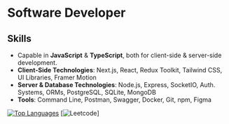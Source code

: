 # Software Developer

## Skills
- Capable in **JavaScript** & **TypeScript**, both for client-side & server-side development.
- **Client-Side Technologies**: Next.js, React, Redux Toolkit, Tailwind CSS, UI Libraries, Framer Motion
- **Server & Database Technologies**: Node.js, Express, SocketIO, Auth. Systems, ORMs, PostgreSQL, SQLite, MongoDB
- **Tools**: Command Line, Postman, Swagger, Docker, Git, npm, Figma

[![Top Languages](https://github-readme-stats.vercel.app/api/top-langs/?username=aliramazanov&langs_count=8&layout=compact)](https://github.com/aliramazanov) [![Leetcode](https://leetcard.jacoblin.cool/aliramazanov?animation=false)]
